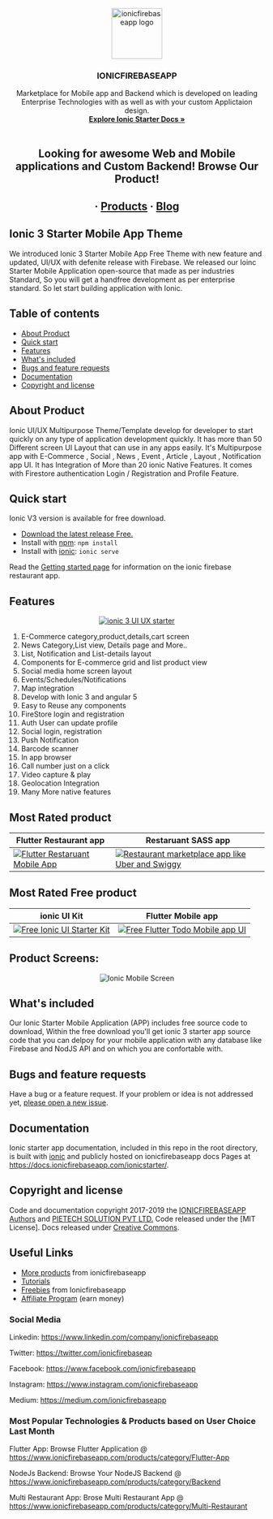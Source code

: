 <p align="center">
  <a href="https://www.ionicfirebaseapp.com/">
    <img src="https://res.cloudinary.com/ionicfirebaseapp/image/upload/v1564048005/ifa-icon_srjsu3.png" alt="ionicfirebaseapp logo" width="100" height="100">
  </a>
</p>
<h3 align="center">IONICFIREBASEAPP</h3>

<p align="center">
  Marketplace for Mobile app and Backend which is developed on leading Enterprise Technologies with as well as with your custom Applictaion design.
  <br>
  <a href="https://docs.ionicfirebaseapp.com/ionicstarter"><strong>Explore Ionic Starter Docs »</strong></a>
  <br>
  <br>
  </p>
  <h2 align="center"> Looking for awesome Web and Mobile applications and Custom  Backend! Browse Our Product!</h2> 
  <h2 align="center">
  ·
  <a href="https://www.ionicfirebaseapp.com/products">Products</a>
  ·
  <a href="https://www.ionicfirebaseapp.com/blogs">Blog</a>
  </h2>
  
  <h2>Ionic 3 Starter Mobile App Theme</h2>
We introduced Ionic 3 Starter Mobile App Free Theme with new feature and updated, UI/UX with defenite release with Firebase. We released our Ioinc Starter Mobile Application open-source that made as per industries Standard, So you will get a handfree development as per enterprise standard. So let start building application with Ionic.

## Table of contents

- [About Product](#about-product)
- [Quick start](#quick-start)
- [Features](#features)
- [What's included](#whats-included)
- [Bugs and feature requests](#bugs-and-feature-requests)
- [Documentation](#documentation)
- [Copyright and license](#copyright-and-license)

## About Product

Ionic UI/UX Multipurpose Theme/Template develop for developer to start quickly on any type of application development quickly. It has more than 50 Different screen UI Layout that can use in any apps easily. It's Multipurpose app with E-Commerce , Social , News , Event , Article , Layout , Notification app UI. It has Integration of More than 20 ionic Native Features. It comes with Firestore authentication Login / Registration and Profile Feature.

## Quick start

Ionic V3 version is available for free download. 


- [Download the latest release Free.](https://www.ionicfirebaseapp.com/products/ionic-starter-ui-ux-kit)
- Install with [npm](https://www.npmjs.com/): `npm install`
- Install with [ionic](https://ionicframework.com/): `ionic serve`

Read the [Getting started page](https://docs.ionicfirebaseapp.com/ionicstarter) for information on the ionic firebase restaurant app.

## Features

<p align="center">
  <a href="https://www.ionicfirebaseapp.com/products/ionic-starter-ui-ux-kit">
    <img src="https://res.cloudinary.com/dlx35qw0l/image/upload/v1567159531/ecom-UI-kit-banner_jnbai9.jpg" alt="ionic 3 UI UX starter">
  </a>
</p>

1. E-Commerce category,product,details,cart screen
2. News Category,List view, Details page and More..
3. List, Notification and List-details layout
4. Components for E-commerce grid and list product view
5. Social media home screen layout
6. Events/Schedules/Notifications
7. Map integration
8. Develop with Ionic 3 and angular 5
9. Easy to Reuse any components
10. FireStore login and registration
11. Auth User can update profile
12. Social login, registration
13. Push Notification
14. Barcode scanner
15. In app browser 
15. Call number just on a click
16. Video capture & play
17. Geolocation Integration
18. Many More native features

## Most Rated product 

| Flutter Restaurant app  | Restaruant SASS app |
| ------------- | ------------- |
| <a href="https://www.ionicfirebaseapp.com/products/flutter-restaurant-app" rel="Flutter mobile app">![Flutter Restaruant Mobile App](https://res.cloudinary.com/dzu7tvexv/image/upload/f_auto,q_auto/v1566389476/ag0chcsr97fw23yc9wwk.jpg) </a> |  <a href="https://www.ionicfirebaseapp.com/products/ionic-nodejs-multi-restaurant-sass-app" rel="Restaurant marketplace app like Uber and Swiggy"> ![Restaurant marketplace app like Uber and Swiggy](https://res.cloudinary.com/dzu7tvexv/image/upload/f_auto,q_auto/v1566367576/rl6d4wgobfpe36xcivss.jpg) </a>| 

## Most Rated Free product 

| ionic UI Kit  | Flutter Mobile app |
| ------------- | ------------- |
| <a href="https://www.ionicfirebaseapp.com/products/ionic-starter-ui-ux-kit" rel="Free Ionic UI Starter Kit">![Free Ionic UI Starter Kit](https://res.cloudinary.com/dzu7tvexv/image/upload/w_590,h_300,f_auto,q_auto/v1566380040/rheff2vucbtuqeugpbmv.jpg) </a> |  <a href="https://www.ionicfirebaseapp.com/products/flutter-mobile-app" rel="Free Flutter Todo Mobile app UI"> ![Free Flutter Todo Mobile app UI](https://res.cloudinary.com/dzu7tvexv/image/upload/w_590,h_300,f_auto,q_auto/v1540272427/y3sogf3if3ostylxr95y.jpg) </a>| 

## Product Screens:

<p align="center">
    <img src="https://res.cloudinary.com/ujju/image/upload/v1524638895/starter/starter-all-screens.jpg" alt="Ionic Mobile Screen">
</p>

## What's included

Our Ionic Starter Mobile Application (APP) includes free source code to download, Within the free download you'll get ionic 3 starter app source code that you can delpoy for your mobile application with any database like Firebase and NodJS API and on which you are confortable with.


## Bugs and feature requests

Have a bug or a feature request. If your problem or idea is not addressed yet, [please open a new issue](https://github.com/ionicfirebaseapp/ionic3-starterapp/issues/new).

## Documentation

Ionic starter app documentation, included in this repo in the root directory, is built with [ionic](https://ionicframework.com/) and publicly hosted on ionicfirebaseapp docs Pages at <https://docs.ionicfirebaseapp.com/ionicstarter/>.


## Copyright and license

Code and documentation copyright 2017-2019 the [IONICFIREBASEAPP Authors](https://ionicfirebaseapp.com) and [PIETECH SOLUTION PVT LTD.](https://pietechsolution.com.com) Code released under the [MIT License]. Docs released under [Creative Commons](https://creativecommons.org/licenses/by/3.0/).

## Useful Links

- [More products](https://www.ionicfirebaseapp.com/products) from ionicfirebaseapp
- [Tutorials](https://www.youtube.com/channel/UCAes_uRy_H3pJ7z4OO78oIg)
- [Freebies]() from Ionicfirebaseapp
- [Affiliate Program](https://www.ionicfirebaseapp.com/affiliate) (earn money)

### Social Media

Linkedin: <https://www.linkedin.com/company/ionicfirebaseapp>

Twitter: <https://twitter.com/ionicfirebaseap>

Facebook: <https://www.facebook.com/ionicfirebaseapp>

Instagram: <https://www.instagram.com/ionicfirebaseapp>

Medium: <https://medium.com/ionicfirebaseapp>

### Most Popular Technologies & Products based on User Choice Last Month

Flutter App: Browse Flutter Application @ https://www.ionicfirebaseapp.com/products/category/Flutter-App

NodeJs Backend: Browse Your NodeJS Backend @ https://www.ionicfirebaseapp.com/products/category/Backend

Multi Restaurant App: Brose Multi Restaurant App @ https://www.ionicfirebaseapp.com/products/category/Multi-Restaurant
